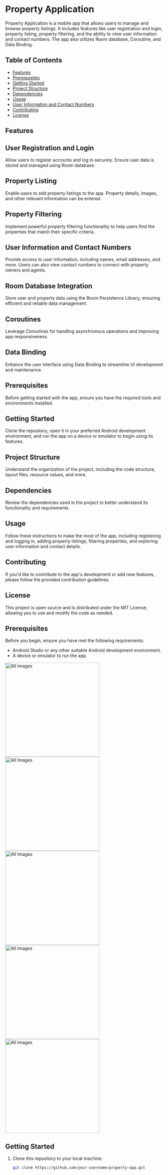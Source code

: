 # Property Application


Property Application is a mobile app that allows users to manage and browse property listings. It includes features like user registration and login, property listing, property filtering, and the ability to view user information and contact numbers. The app also utilizes Room database, Coroutine, and Data Binding.

## Table of Contents

- [Features](#features)
- [Prerequisites](#prerequisites)
- [Getting Started](#getting-started)
- [Project Structure](#project-structure)
- [Dependencies](#dependencies)
- [Usage](#usage)
- [User Information and Contact Numbers](#user-information-and-contact-numbers)
- [Contributing](#contributing)
- [License](#license)

## Features

## User Registration and Login

Allow users to register accounts and log in securely. Ensure user data is stored and managed using Room database.

## Property Listing

Enable users to add property listings to the app. Property details, images, and other relevant information can be entered.

## Property Filtering

Implement powerful property filtering functionality to help users find the properties that match their specific criteria.

## User Information and Contact Numbers

Provide access to user information, including names, email addresses, and more. Users can also view contact numbers to connect with property owners and agents.

## Room Database Integration

Store user and property data using the Room Persistence Library, ensuring efficient and reliable data management.

## Coroutines

Leverage Coroutines for handling asynchronous operations and improving app responsiveness.

## Data Binding

Enhance the user interface using Data Binding to streamline UI development and maintenance.

## Prerequisites

Before getting started with the app, ensure you have the required tools and environments installed.

## Getting Started

Clone the repository, open it in your preferred Android development environment, and run the app on a device or emulator to begin using its features.

## Project Structure

Understand the organization of the project, including the code structure, layout files, resource values, and more.

## Dependencies

Review the dependencies used in the project to better understand its functionality and requirements.

## Usage

Follow these instructions to make the most of the app, including registering and logging in, adding property listings, filtering properties, and exploring user information and contact details.

## Contributing

If you'd like to contribute to the app's development or add new features, please follow the provided contribution guidelines.

## License

This project is open source and is distributed under the MIT License, allowing you to use and modify the code as needed.


## Prerequisites

Before you begin, ensure you have met the following requirements:

- Android Studio or any other suitable Android development environment.
- A device or emulator to run the app.

<img src="https://github.com/Moazzammaitla/Property_Application/assets/83607724/ab6988af-390b-4481-b85a-d4d771fa22a2"  alt="All Images" width="300"/>
<img src="https://github.com/Moazzammaitla/Property_Application/assets/83607724/52151791-6257-46b9-ae87-870e64e183d8"  alt="All Images" width="300"/>
<img src="https://github.com/Moazzammaitla/Property_Application/assets/83607724/e198932c-1908-4fae-a9ce-825769072dda"  alt="All Images" width="300"/>
<img src="https://github.com/Moazzammaitla/Property_Application/assets/83607724/57026256-71f6-402b-ac63-b463b16105d7"  alt="All Images" width="300"/>
<img src="https://github.com/Moazzammaitla/Property_Application/assets/83607724/bf046230-789a-48c6-8108-7b497b477a36"  alt="All Images" width="300"/>
  
## Getting Started

1. Clone this repository to your local machine:

   ```bash
   git clone https://github.com/your-username/property-app.git
